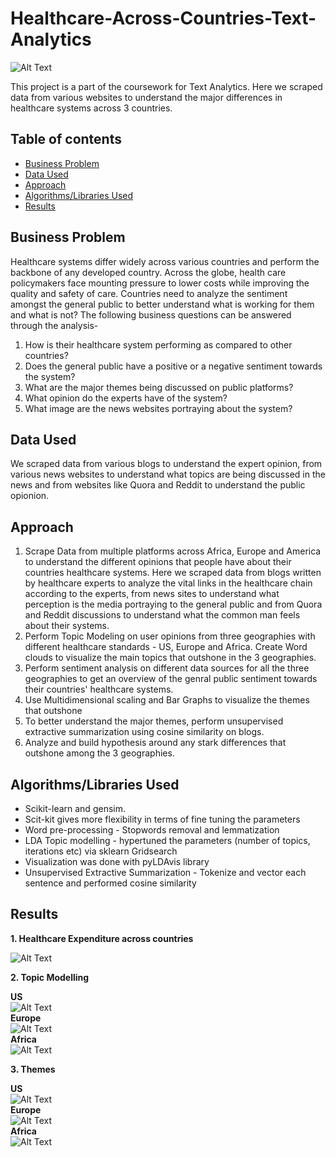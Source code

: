 # Healthcare-Across-Countries-Text-Analytics
![Alt Text](Healthcare.jpg)

This project is a part of the coursework for Text Analytics. Here we scraped data from various websites to understand the major differences in healthcare systems across 3 countries.

## Table of contents
- [Business Problem](https://github.com/anshikaahuja/Healthcare-Across-Countries-Text-Analytics/blob/master/README.md#business-problem)
- [Data Used](https://github.com/anshikaahuja/Healthcare-Across-Countries-Text-Analytics/blob/master/README.md#data-used)
- [Approach](https://github.com/anshikaahuja/Healthcare-Across-Countries-Text-Analytics/blob/master/README.md#approach)
- [Algorithms/Libraries Used](https://github.com/anshikaahuja/Healthcare-Across-Countries-Text-Analytics/blob/master/README.md#algorithmslibraries-used)
- [Results](https://github.com/anshikaahuja/Healthcare-Across-Countries-Text-Analytics/blob/master/README.md#results)

## Business Problem
Healthcare systems differ widely across various countries and perform the backbone of any developed country. Across the globe, health care policymakers face mounting pressure to lower costs while improving the quality and safety of care. Countries need to analyze the sentiment amongst the general public to better understand what is working for them and what is not? The following business questions can be answered through the analysis-
1. How is their healthcare system performing as compared to other countries? 
2. Does the general public have a positive or a negative sentiment towards the system?
3. What are the major themes being discussed on public platforms?
4. What opinion do the experts have of the system?
5. What image are the news websites portraying about the system?


## Data Used
We scraped data from various blogs to understand the expert opinion, from various news websites to understand what topics are being discussed in the news and from websites like Quora and Reddit to understand the public opionion.

## Approach
1. Scrape Data from multiple platforms across Africa, Europe and America to understand the different opinions that people have about their countries healthcare systems. Here we scraped data from blogs written by healthcare experts to analyze the vital links in the healthcare chain according to the experts, from news sites to understand what perception is the media portraying to the general public and from Quora and Reddit discussions to understand what the common man feels about their systems.
2. Perform Topic Modeling on user opinions from three geographies with different healthcare standards - US, Europe and Africa. Create Word clouds to visualize the main topics that outshone in the 3 geographies.
3. Perform sentiment analysis on different data sources for all the three geographies to get an overview of the genral public sentiment towards their countries' healthcare systems.
4. Use Multidimensional scaling and Bar Graphs to visualize the themes that outshone
5. To better understand the major themes, perform unsupervised extractive summarization using cosine similarity on blogs.
6. Analyze and build hypothesis around any stark differences that outshone among the 3 geographies.

## Algorithms/Libraries Used
- Scikit-learn and gensim.
- Scit-kit gives more flexibility in terms of fine tuning the parameters
- Word pre-processing - Stopwords removal and lemmatization
- LDA Topic modelling - hypertuned the parameters (number of topics, iterations etc) via sklearn Gridsearch
- Visualization was done with pyLDAvis library
- Unsupervised Extractive Summarization - Tokenize and vector each sentence and performed cosine similarity

## Results

**1. Healthcare Expenditure across countries**

![Alt Text](Health%20Expenditure.png)

**2. Topic Modelling** <br />

**US**<br />
![Alt Text](Topics1.png) <br />
**Europe**<br />
![Alt Text](Topics2.png) <br />
**Africa**<br />
![Alt Text](Topics3.png)

**3. Themes**

**US**<br />
![Alt Text](ThemesUS.PNG) <br />
**Europe**<br />
![Alt Text](ThemesEurope.PNG) <br />
**Africa**<br />
![Alt Text](ThemesAfrica.PNG) <br />
